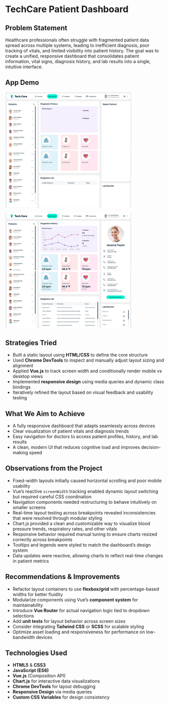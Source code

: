 # TechCare Patient Dashboard

## Problem Statement  
Healthcare professionals often struggle with fragmented patient data spread across multiple systems, leading to inefficient diagnosis, poor tracking of vitals, and limited visibility into patient history. The goal was to create a unified, responsive dashboard that consolidates patient information, vital signs, diagnosis history, and lab results into a single, intuitive interface.

## App Demo

<img src="images/a.png" width="400"/> <img src="images/b.png" width="400"/>

<img src="images/c.png" width="400"/> <img src="images/d.png" width="400"/>

## Strategies Tried  
- Built a static layout using **HTML/CSS** to define the core structure  
- Used **Chrome DevTools** to inspect and manually adjust layout sizing and alignment  
- Applied **Vue.js** to track screen width and conditionally render mobile vs desktop views  
- Implemented **responsive design** using media queries and dynamic class bindings  
- Iteratively refined the layout based on visual feedback and usability testing

## What We Aim to Achieve  
- A fully responsive dashboard that adapts seamlessly across devices  
- Clear visualization of patient vitals and diagnosis trends  
- Easy navigation for doctors to access patient profiles, history, and lab results  
- A clean, modern UI that reduces cognitive load and improves decision-making speed

## Observations from the Project  
- Fixed-width layouts initially caused horizontal scrolling and poor mobile usability  
- Vue’s reactive `screenWidth` tracking enabled dynamic layout switching but required careful CSS coordination  
- Navigation components needed restructuring to behave intuitively on smaller screens  
- Real-time layout testing across breakpoints revealed inconsistencies that were resolved through modular styling
- Chart.js provided a clean and customizable way to visualize blood pressure trends, respiratory rates, and other vitals
- Responsive behavior required manual tuning to ensure charts resized correctly across breakpoints
- Tooltips and legends were styled to match the dashboard’s design system
- Data updates were reactive, allowing charts to reflect real-time changes in patient metrics


## Recommendations & Improvements  
- Refactor layout containers to use **flexbox/grid** with percentage-based widths for better fluidity  
- Modularize components using Vue’s **component system** for maintainability  
- Introduce **Vue Router** for actual navigation logic tied to dropdown selections  
- Add **unit tests** for layout behavior across screen sizes  
- Consider integrating **Tailwind CSS** or **SCSS** for scalable styling  
- Optimize asset loading and responsiveness for performance on low-bandwidth devices

## Technologies Used  
- **HTML5** & **CSS3**  
- **JavaScript (ES6)**  
- **Vue.js** (Composition API)
- **Chart.js** for interactive data visualizations 
- **Chrome DevTools** for layout debugging  
- **Responsive Design** via media queries  
- **Custom CSS Variables** for design consistency

